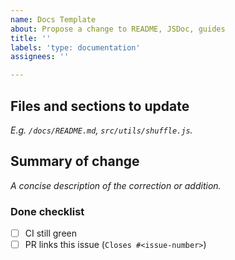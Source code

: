 ```yaml
---
name: Docs Template
about: Propose a change to README, JSDoc, guides
title: ''
labels: 'type: documentation'
assignees: ''

---
```


## Files and sections to update
*E.g. `/docs/README.md`, `src/utils/shuffle.js`.*

## Summary of change
*A concise description of the correction or addition.*

### Done checklist
- [ ] CI still green
- [ ] PR links this issue (`Closes #<issue-number>`)
